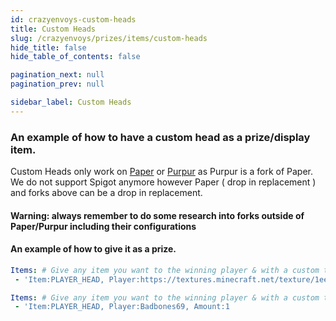 ```yaml
---
id: crazyenvoys-custom-heads
title: Custom Heads
slug: /crazyenvoys/prizes/items/custom-heads
hide_title: false
hide_table_of_contents: false

pagination_next: null
pagination_prev: null

sidebar_label: Custom Heads
---
```

### An example of how to have a custom head as a prize/display item.
Custom Heads only work on [Paper](https://papermc.io) or [Purpur](https://purpurmc.org) as Purpur is a fork of Paper. We do not support Spigot anymore however Paper ( drop in replacement ) and forks above can be a drop in replacement.

#### Warning: always remember to do some research into forks outside of Paper/Purpur including their configurations

#### An example of how to give it as a prize.
```yml
Items: # Give any item you want to the winning player & with a custom texture.
 - 'Item:PLAYER_HEAD, Player:https://textures.minecraft.net/texture/1ee3126ff2c343da525eef2b93272b9fed36273d0ea08c2616b80009948ad57e, Amount:1'
```

```yml
Items: # Give any item you want to the winning player & with a custom texture.
 - 'Item:PLAYER_HEAD, Player:Badbones69, Amount:1
```